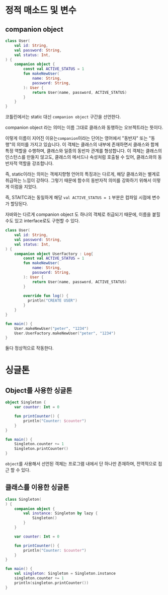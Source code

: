 # 정적 매소드 및 변수

## companion object

```kotlin
class User(
    val id: String,
    val password: String,
    val status: Int,
) {
    companion object {
        const val ACTIVE_STATUS = 1
        fun makeNewUser(
            name: String,
            password: String,
        ): User {
            return User(name, password, ACTIVE_STATUS)
        }
    }
}

```



코틀린에서는 static 대신 `companion object` 구간을 선언한다.

companion object 라는 의미는 이름 그대로 클래스와 동행하는 오브젝트라는 뜻이다.



이렇게 이름이 지어진 이유는`companion`이라는 단어는 영어에서 "동반자" 또는 "동행"의 의미를 가지고 있습니다. 이 객체는 클래스의 내부에 존재하면서 클래스와 함께 특정 역할을 수행하며, 클래스와 일종의 동반자 관계를 형성합니다. 이 객체는 클래스의 인스턴스를 만들지 않고도, 클래스의 메서드나 속성처럼 호출될 수 있어, 클래스와의 동반자적 역할을 강조합니다.



즉, static이라는 의미는 객체지향형 언어의 특징과는 다르게, 해당 클래스와는 별계로 취급하는 느낌이 강하다. 그렇기 때문에 함수의 동반자적 의미를 강화하기 위해서 이렇게 이럼을 지었다.



즉, STAITC과는 동일하게 해당 `val ACTIVE_STATUS = 1` 부분은 컴파일 시점에 변수가 할당된다.

자바와는 다르게 companion object 도 하나의 객체로 취급되기 때문에, 이름을 붙힐 수도 있고 interface로도 구현할 수 있다.

```kotlin
class User(
    val id: String,
    val password: String,
    val status: Int,
) {
    companion object UserFactory : Log{
        const val ACTIVE_STATUS = 1
        fun makeNewUser(
            name: String,
            password: String,
        ): User {
            return User(name, password, ACTIVE_STATUS)
        }
      
      	override fun log() {
          println("CREATE USER")
        }
    }
}
```



```kotlin
fun main() {
    User.makeNewUser("peter", "1234")
    User.UserFactory.makeNewUser("peter", "1234")
}
```

둘다 정상적으로 작동한다.



# 싱글톤

## Object를 사용한 싱글톤

```kotlin
object Singleton {
    var counter: Int = 0

    fun printCounter() {
        println("Counter: $counter")
    }
}

fun main() {
    Singleton.counter += 1
    Singleton.printCounter()
}
```

`object`를 사용해서 선언된 객체는 프로그램 내에서 단 하나만 존재하며, 전역적으로 접근 할 수 있다.





## 클래스를 이용한 싱글톤

```kotlin
class Singleton(
) {
    companion object {
        val instance: Singleton by lazy {
            Singleton()
        }
    }

    var counter: Int = 0

    fun printCounter() {
        println("Counter: $counter")
    }
}

fun main() {
    val singleton: Singleton = Singleton.instance
    singleton.counter += 1
    println(singleton.printCounter())
}
```

